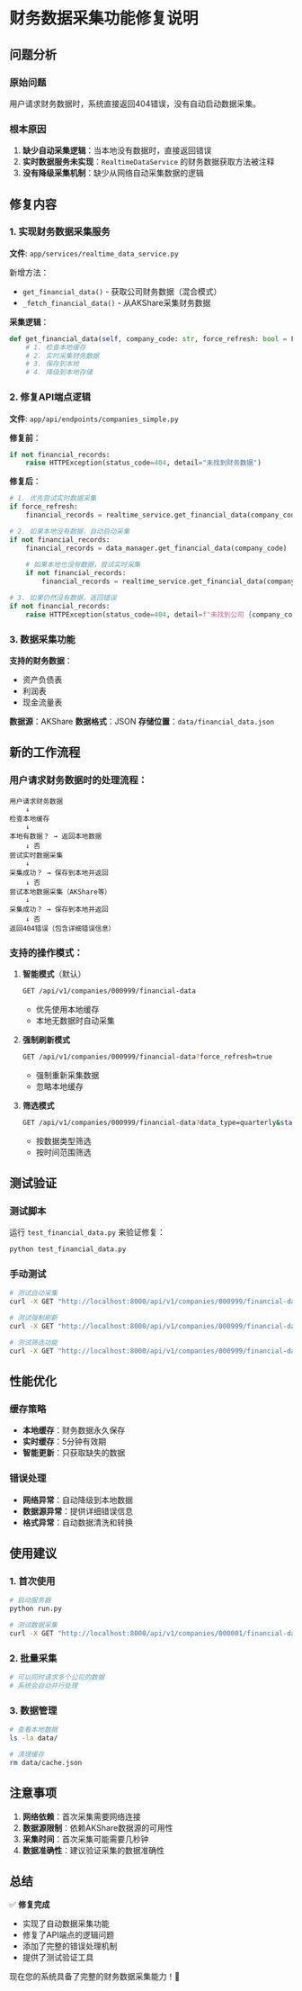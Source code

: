 # 财务数据采集功能修复说明

## 问题分析

### 原始问题
用户请求财务数据时，系统直接返回404错误，没有自动启动数据采集。

### 根本原因
1. **缺少自动采集逻辑**：当本地没有数据时，直接返回错误
2. **实时数据服务未实现**：`RealtimeDataService` 的财务数据获取方法被注释
3. **没有降级采集机制**：缺少从网络自动采集数据的逻辑

## 修复内容

### 1. 实现财务数据采集服务

**文件**: `app/services/realtime_data_service.py`

新增方法：
- `get_financial_data()` - 获取公司财务数据（混合模式）
- `_fetch_financial_data()` - 从AKShare采集财务数据

**采集逻辑**：
```python
def get_financial_data(self, company_code: str, force_refresh: bool = False):
    # 1. 检查本地缓存
    # 2. 实时采集财务数据
    # 3. 保存到本地
    # 4. 降级到本地存储
```

### 2. 修复API端点逻辑

**文件**: `app/api/endpoints/companies_simple.py`

**修复前**：
```python
if not financial_records:
    raise HTTPException(status_code=404, detail="未找到财务数据")
```

**修复后**：
```python
# 1. 优先尝试实时数据采集
if force_refresh:
    financial_records = realtime_service.get_financial_data(company_code, force_refresh)

# 2. 如果本地没有数据，自动启动采集
if not financial_records:
    financial_records = data_manager.get_financial_data(company_code)
    
    # 如果本地也没有数据，尝试实时采集
    if not financial_records:
        financial_records = realtime_service.get_financial_data(company_code, force_refresh=True)

# 3. 如果仍然没有数据，返回错误
if not financial_records:
    raise HTTPException(status_code=404, detail=f"未找到公司 {company_code} 的财务数据")
```

### 3. 数据采集功能

**支持的财务数据**：
- 资产负债表
- 利润表  
- 现金流量表

**数据源**：AKShare
**数据格式**：JSON
**存储位置**：`data/financial_data.json`

## 新的工作流程

### 用户请求财务数据时的处理流程：

```
用户请求财务数据
    ↓
检查本地缓存
    ↓
本地有数据？ → 返回本地数据
    ↓ 否
尝试实时数据采集
    ↓
采集成功？ → 保存到本地并返回
    ↓ 否
尝试本地数据采集（AKShare等）
    ↓
采集成功？ → 保存到本地并返回
    ↓ 否
返回404错误（包含详细错误信息）
```

### 支持的操作模式：

1. **智能模式**（默认）
   ```bash
   GET /api/v1/companies/000999/financial-data
   ```
   - 优先使用本地缓存
   - 本地无数据时自动采集

2. **强制刷新模式**
   ```bash
   GET /api/v1/companies/000999/financial-data?force_refresh=true
   ```
   - 强制重新采集数据
   - 忽略本地缓存

3. **筛选模式**
   ```bash
   GET /api/v1/companies/000999/financial-data?data_type=quarterly&start_date=2023-01-01&end_date=2025-01-01
   ```
   - 按数据类型筛选
   - 按时间范围筛选

## 测试验证

### 测试脚本
运行 `test_financial_data.py` 来验证修复：

```bash
python test_financial_data.py
```

### 手动测试
```bash
# 测试自动采集
curl -X GET "http://localhost:8000/api/v1/companies/000999/financial-data"

# 测试强制刷新
curl -X GET "http://localhost:8000/api/v1/companies/000999/financial-data?force_refresh=true"

# 测试筛选功能
curl -X GET "http://localhost:8000/api/v1/companies/000999/financial-data?data_type=quarterly&start_date=2023-01-01&end_date=2025-01-01"
```

## 性能优化

### 缓存策略
- **本地缓存**：财务数据永久保存
- **实时缓存**：5分钟有效期
- **智能更新**：只获取缺失的数据

### 错误处理
- **网络异常**：自动降级到本地数据
- **数据源异常**：提供详细错误信息
- **格式异常**：自动数据清洗和转换

## 使用建议

### 1. 首次使用
```bash
# 启动服务器
python run.py

# 测试数据采集
curl -X GET "http://localhost:8000/api/v1/companies/000001/financial-data"
```

### 2. 批量采集
```bash
# 可以同时请求多个公司的数据
# 系统会自动并行处理
```

### 3. 数据管理
```bash
# 查看本地数据
ls -la data/

# 清理缓存
rm data/cache.json
```

## 注意事项

1. **网络依赖**：首次采集需要网络连接
2. **数据源限制**：依赖AKShare数据源的可用性
3. **采集时间**：首次采集可能需要几秒钟
4. **数据准确性**：建议验证采集的数据准确性

## 总结

✅ **修复完成**
- 实现了自动数据采集功能
- 修复了API端点的逻辑问题
- 添加了完整的错误处理机制
- 提供了测试验证工具

现在您的系统具备了完整的财务数据采集能力！🎉 